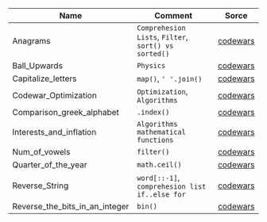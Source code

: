 | Name                           | Comment                                              | Sorce                                                                           |
|--------------------------------|------------------------------------------------------|---------------------------------------------------------------------------------|
| Anagrams                       | `Comprehesion Lists`, `Filter`, `sort() vs sorted()` | [codewars](https://www.codewars.com/kata/523a86aa4230ebb5420001e1/train/python) |
| Ball_Upwards                   | `Physics`                                            | [codewars](https://www.codewars.com/kata/566be96bb3174e155300001b/train/python) |
| Capitalize_letters             | `map()`, `' '.join()`                                | [codewars](https://www.codewars.com/kata/5390bac347d09b7da40006f6)              |
| Codewar_Optimization           | `Optimization`, `Algorithms`                         | [codewars](https://www.codewars.com/kata/5e3f043faf934e0024a941d7)              |
| Comparison_greek_alphabet      | `.index()`                                           | [codewars](https://www.codewars.com/kata/56bc1acf66a2abc891000561)              |
| Interests_and_inflation        | `Algorithms`  `mathematical functions`               | [codewars](https://www.codewars.com/kata/56445c4755d0e45b8c00010a/python)       |
| Num_of_vowels                  | `filter()`                                           | [codewars](https://www.codewars.com/kata/54ff3102c1bad923760001f3)              |
| Quarter_of_the_year            | `math.ceil()`                                        | [codewars](https://www.codewars.com/kata/5ce9c1000bab0b001134f5af)              |
| Reverse_String                 | `word[::-1]`, `comprehesion list` `if..else for`     | [codewars](https://www.codewars.com/kata/5264d2b162488dc400000001)              |
| Reverse_the_bits_in_an_integer | `bin()`                                              | [codewars](https://www.codewars.com/kata/5959ec605595565f5c00002b)              |